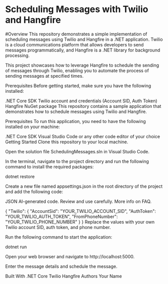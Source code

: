 

# Scheduling Messages with Twilio and Hangfire


#Overview
This repository demonstrates a simple implementation of scheduling messages using Twilio and Hangfire in a .NET application. 
Twilio is a cloud communications platform that allows developers to send messages programmatically,
and Hangfire is a .NET library for background processing.

This project showcases how to leverage Hangfire to schedule the sending of messages through Twilio, enabling you to automate the process of sending messages at specified times.

Prerequisites
Before getting started, make sure you have the following installed:

.NET Core SDK
Twilio account and credentials (Account SID, Auth Token)
Hangfire NuGet package
This repository contains a sample application that demonstrates how to schedule messages using Twilio and Hangfire.

Prerequisites
To run this application, you need to have the following installed on your machine:

.NET Core SDK
Visual Studio Code or any other code editor of your choice
Getting Started
Clone this repository to your local machine.

Open the solution file SchedulingMessages.sln in Visual Studio Code.

In the terminal, navigate to the project directory and run the following command to install the required packages:

dotnet restore

Create a new file named appsettings.json in the root directory of the project and add the following code:

JSON
AI-generated code. Review and use carefully. More info on FAQ.

{
  "Twilio": {
    "AccountSid": "YOUR_TWILIO_ACCOUNT_SID",
    "AuthToken": "YOUR_TWILIO_AUTH_TOKEN",
    "FromPhoneNumber": "YOUR_TWILIO_PHONE_NUMBER"
  }
}
Replace the values with your own Twilio account SID, auth token, and phone number.

Run the following command to start the application:

dotnet run

Open your web browser and navigate to http://localhost:5000.

Enter the message details and schedule the message.

Built With
.NET Core
Twilio
Hangfire
Authors
Your Name
